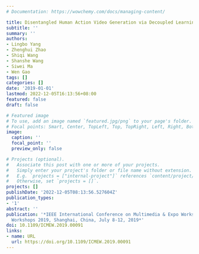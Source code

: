 ```yaml
---
# Documentation: https://wowchemy.com/docs/managing-content/

title: Disentangled Human Action Video Generation via Decoupled Learning
subtitle: ''
summary: ''
authors:
- Lingbo Yang
- Zhenghui Zhao
- Shiqi Wang
- Shanshe Wang
- Siwei Ma
- Wen Gao
tags: []
categories: []
date: '2019-01-01'
lastmod: 2022-12-05T16:13:56+08:00
featured: false
draft: false

# Featured image
# To use, add an image named `featured.jpg/png` to your page's folder.
# Focal points: Smart, Center, TopLeft, Top, TopRight, Left, Right, BottomLeft, Bottom, BottomRight.
image:
  caption: ''
  focal_point: ''
  preview_only: false

# Projects (optional).
#   Associate this post with one or more of your projects.
#   Simply enter your project's folder or file name without extension.
#   E.g. `projects = ["internal-project"]` references `content/project/deep-learning/index.md`.
#   Otherwise, set `projects = []`.
projects: []
publishDate: '2022-12-05T08:13:56.527604Z'
publication_types:
- '1'
abstract: ''
publication: '*IEEE International Conference on Multimedia & Expo Workshops, ICME
  Workshops 2019, Shanghai, China, July 8-12, 2019*'
doi: 10.1109/ICMEW.2019.00091
links:
- name: URL
  url: https://doi.org/10.1109/ICMEW.2019.00091
---
```

